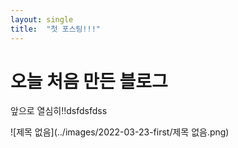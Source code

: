 ```yaml
---
layout: single
title:  "첫 포스팅!!!"
---
```


# 오늘 처음 만든 블로그

앞으로 열심히!!dsfdsfdss

![제목 없음](../images/2022-03-23-first/제목 없음.png)
